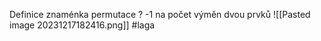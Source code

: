 Definice znaménka permutace
?
-1 na počet výměn dvou prvků
![[Pasted image 20231217182416.png]]
#laga
<!--SR:!2024-02-14,3,250--> 